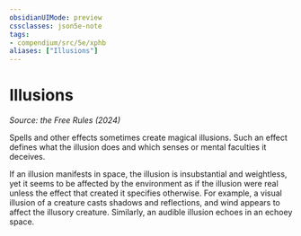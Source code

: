 ```yaml
---
obsidianUIMode: preview
cssclasses: json5e-note
tags:
- compendium/src/5e/xphb
aliases: ["Illusions"]
---
```

# Illusions
*Source: the Free Rules (2024)* 

Spells and other effects sometimes create magical illusions. Such an effect defines what the illusion does and which senses or mental faculties it deceives.

If an illusion manifests in space, the illusion is insubstantial and weightless, yet it seems to be affected by the environment as if the illusion were real unless the effect that created it specifies otherwise. For example, a visual illusion of a creature casts shadows and reflections, and wind appears to affect the illusory creature. Similarly, an audible illusion echoes in an echoey space.